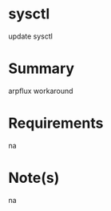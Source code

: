 sysctl
=======

update sysctl

Summary
=======

arpflux workaround

Requirements
============

na

Note(s)
=======

na
